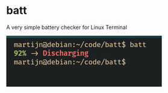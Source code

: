 # batt
A very simple battery checker for Linux Terminal

![Alt text](./images/discharging.png "Discharing")
